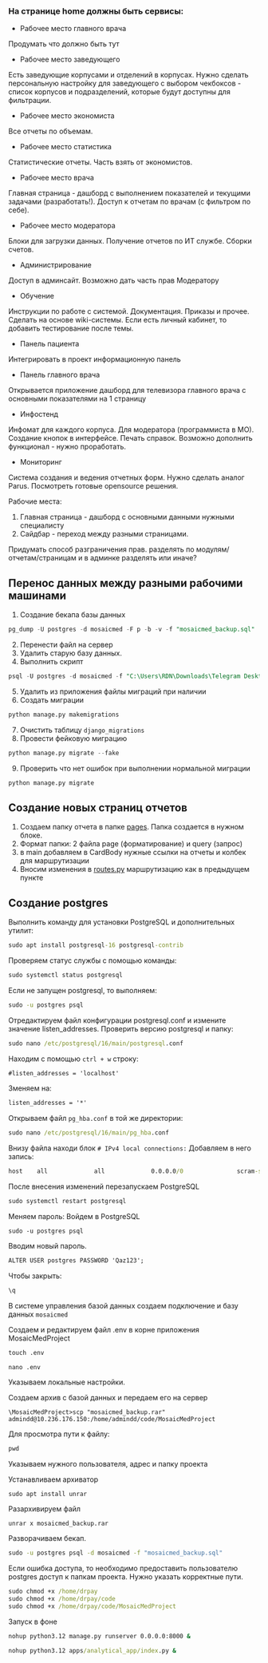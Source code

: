 ### На странице home должны быть сервисы:

* Рабочее место главного врача

Продумать что должно быть тут

* Рабочее место заведующего

Есть заведующие корпусами и отделений в корпусах.
Нужно сделать персональную настройку для заведующего с выбором чекбоксов - список корпусов и подразделений,
которые будут доступны для фильтрации.

* Рабочее место экономиста

Все отчеты по объемам.

* Рабочее место статистика

Статистические отчеты. Часть взять от экономистов.

* Рабочее место врача

Главная страница - дашборд с выполнением показателей и текущими задачами (разработать!).
Доступ к отчетам по врачам (с фильтром по себе).

* Рабочее место модератора

Блоки для загрузки данных. Получение отчетов по ИТ службе. Сборки счетов.

* Администрирование

Доступ в админсайт. Возможно дать часть прав Модератору

* Обучение

Инструкции по работе с системой. Документация. Приказы и прочее.
Сделать на основе wiki-системы. Если есть личный кабинет, то добавить тестирование после темы.

* Панель пациента

Интегрировать в проект информационную панель

* Панель главного врача

Открывается приложение дашборд для телевизора главного врача с основными показателями на 1 страницу

* Инфостенд

Инфомат для каждого корпуса. Для модератора (программиста в МО). Создание кнопок в интерфейсе.
Печать справок. Возможно дополнить функционал - нужно проработать.

* Мониторинг

Система создания и ведения отчетных форм. Нужно сделать аналог Parus. Посмотреть готовые opensource решения.

Рабочие места:

1. Главная страница - дашборд с основными данными нужными специалисту
2. Сайдбар - переход между разными страницами.

Придумать способ разграничения прав. разделять по модулям/отчетам/страницам и в админке разделять или иначе?

## Перенос данных между разными рабочими машинами

1. Создание бекапа базы данных

``` sql
pg_dump -U postgres -d mosaicmed -F p -b -v -f "mosaicmed_backup.sql"
```

2. Перенести файл на сервер
3. Удалить старую базу данных.
4. Выполнить скрипт

``` sql
psql -U postgres -d mosaicmed -f "C:\Users\RDN\Downloads\Telegram Desktop\mosaicmed_backup.sql"
```

5. Удалить из приложения файлы миграций при наличии
6. Создать миграции

``` python
python manage.py makemigrations    
```

7. Очистить таблицу `django_migrations`
8. Провести фейковую миграцию

``` python
python manage.py migrate --fake
```

9. Проверить что нет ошибок при выполнении нормальной миграции

``` python
python manage.py migrate
```

## Создание новых страниц отчетов

1. Создаем папку отчета в папке [pages](apps%2Fanalytical_app%2Fpages). Папка создается в нужном блоке.
2. Формат папки: 2 файла page (форматирование) и query (запрос)
3. в main добавляем в CardBody нужные ссылки на отчеты и колбек для маршрутизации
4. Вносим изменения в [routes.py](apps%2Fanalytical_app%2Froutes.py) маршрутизацию как в предыдущем пункте

## Создание postgres

Выполнить команду для установки PostgreSQL и дополнительных утилит:

``` cmd
sudo apt install postgresql-16 postgresql-contrib
```

Проверяем статус службы с помощью команды:

``` cmd
sudo systemctl status postgresql
```

Если не запущен postgresql, то выполняем:

``` cmd
sudo -u postgres psql
```

Отредактируем файл конфигурации postgresql.conf и измените значение listen_addresses. Проверить версию postgresql и
папку:

``` cmd
sudo nano /etc/postgresql/16/main/postgresql.conf
```

Находим с помощью `ctrl + w` строку:

``` cmd
#listen_addresses = 'localhost'
```

Зменяем на:

``` cmd
listen_addresses = '*'
```

Открываем файл `pg_hba.conf` в той же директории:

``` cmd
sudo nano /etc/postgresql/16/main/pg_hba.conf
```

Внизу файла находи блок `# IPv4 local connections:`
Добавляем в него запись:

``` cmd
host    all             all             0.0.0.0/0               scram-sha-256
```

После внесения изменений перезапускаем PostgreSQL

``` cmd
sudo systemctl restart postgresql
```

Меняем пароль:
Войдем в PostgreSQL

``` 
sudo -u postgres psql
```

Вводим новый пароль.

``` cmd
ALTER USER postgres PASSWORD 'Qaz123';
```

Чтобы закрыть:

``` cmd
\q
```

В системе управления базой данных создаем подключение и базу данных `mosaicmed`

Создаем и редактируем файл .env в корне приложения MosaicMedProject

```  cmd
touch .env
```

``` cmd
nano .env
```

Указываем локальные настройки.

Создаем архив с базой данных и передаем его на сервер

``` 
\MosaicMedProject>scp "mosaicmed_backup.rar" admindd@10.236.176.150:/home/admindd/code/MosaicMedProject
```

Для просмотра пути к файлу:

``` cmd
pwd
```

Указываем нужного пользователя, адрес и папку проекта

Устанавливаем архиватор

``` 
sudo apt install unrar
```

Разархивируем файл

``` 
unrar x mosaicmed_backup.rar
```

Разворачиваем бекап.

``` cmd
sudo -u postgres psql -d mosaicmed -f "mosaicmed_backup.sql"
```

Если ошибка доступа, то необходимо предоставить пользователю postgres доступ к папкам проекта.
Нужно указать корректные пути.

``` cmd
sudo chmod +x /home/drpay
sudo chmod +x /home/drpay/code
sudo chmod +x /home/drpay/code/MosaicMedProject

```

Запуск в фоне

``` cmd
nohup python3.12 manage.py runserver 0.0.0.0:8000 &
```

``` cmd
nohup python3.12 apps/analytical_app/index.py &
```